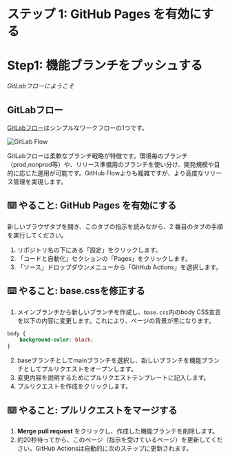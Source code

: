 # ステップ 1: GitHub Pages を有効にする

# Step1: 機能ブランチをプッシュする

_GitLabフローにようこそ_

## GitLabフロー

[GitLabフロー](https://about.gitlab.com/ja-jp/topics/version-control/what-is-gitlab-flow/)はシンプルなワークフローの1つです。

![GitLab Flow](https://qiita-image-store.s3.amazonaws.com/0/185389/68b5a27b-e32b-d61f-6020-96de3ba1d335.png)

GitLabフローは柔軟なブランチ戦略が特徴です。環境毎のブランチ（prod,nonprod等）や、リリース準備用のブランチを使い分け、開発規模や目的に応じた運用が可能です。GitHub Flowよりも複雑ですが、より高度なリリース管理を実現します。

## ⌨️ やること: GitHub Pages を有効にする

新しいブラウザタブを開き、このタブの指示を読みながら、2 番目のタブの手順を実行してください。

1. リポジトリ名の下にある「設定」をクリックします。
2. 「コードと自動化」セクションの「Pages」をクリックします。
3. 「ソース」ドロップダウンメニューから「GitHub Actions」を選択します。

## ⌨️ やること: base.cssを修正する

1. メインブランチから新しいブランチを作成し、`base.css`内のbody CSS宣言を以下の内容に変更します。これにより、ページの背景が黒になります。

```css
body {
    background-color: black;
}
```

2. baseブランチとしてmainブランチを選択し、新しいブランチを機能ブランチとしてプルリクエストをオープンします。
3. 変更内容を説明するためにプルリクエストテンプレートに記入します。
4. プルリクエストを作成をクリックします。

## ⌨️ やること: プルリクエストをマージする

1. __Merge pull request__ をクリックし、作成した機能ブランチを削除します。
2. 約20秒待ってから、このページ（指示を受けているページ）を更新してください。GitHub Actionsは自動的に次のステップに更新されます。